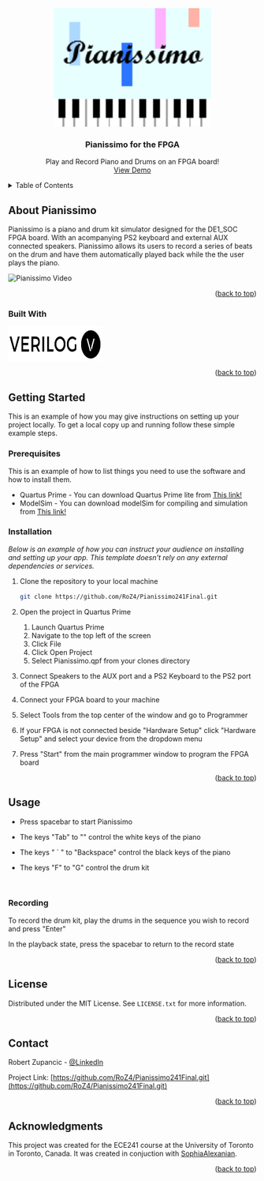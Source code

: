 <a id="readmeTop"></a>
<br />

<div align="center">
    <img src ="images/StartScreen.png" width="320" height = "240">
    <h3 align="center"> Pianissimo for the FPGA </h3>

  <p align="center">
        Play and Record Piano and Drums on an FPGA board!
        <br />
        <a href="#DEMO">View Demo</a>
    </p>
</div>

<!-- TABLE OF CONTENTS -->
<details>
  <summary>Table of Contents</summary>
  <ol>
    <li>
      <a href="#about-the-project">About The Project</a>
      <ul>
        <li><a href="#built-with">Built With</a></li>
      </ul>
    </li>
    <li>
      <a href="#getting-started">Getting Started</a>
      <ul>
        <li><a href="#prerequisites">Prerequisites</a></li>
        <li><a href="#installation">Installation</a></li>
      </ul>
    </li>
    <li><a href="#usage">Usage</a></li>
    <li><a href="#license">License</a></li>
    <li><a href="#contact">Contact</a></li>
    <li><a href="#acknowledgments">Acknowledgments</a></li>
  </ol>
</details>

<!-- ABOUT THE PROJECT -->
## About Pianissimo

Pianissimo is a piano and drum kit simulator designed for the DE1_SOC FPGA board. 
With an acompanying PS2 keyboard and external AUX connected speakers. Pianissimo allows its users to record a series of beats on the drum and have them automatically played back
while the the user plays the piano.

![Pianissimo Video](https://youtu.be/Ba7wiB6z1n4)

<p align="right">(<a href="#readmeTop">back to top</a>)</p>

### Built With
<a href="https://www.chipverify.com/tutorials/verilog">
    <img src = "readmeFiles/verilog_logo.png" align="center" width="192" height="70">
</a>

<p align="right">(<a href="#readmeTop">back to top</a>)</p>



<!-- GETTING STARTED -->
## Getting Started

This is an example of how you may give instructions on setting up your project locally.
To get a local copy up and running follow these simple example steps.

### Prerequisites

This is an example of how to list things you need to use the software and how to install them.
* Quartus Prime - You can download Quartus Prime lite from [This link!][Quartus-url]
* ModelSim - You can download modelSim for compiling and simulation from [This link!][ModelSim-url]

### Installation

_Below is an example of how you can instruct your audience on installing and setting up your app. This template doesn't rely on any external dependencies or services._

1. Clone the repository to your local machine
   ```sh
   git clone https://github.com/RoZ4/Pianissimo241Final.git
   ```
2. Open the project in Quartus Prime
    1. Launch Quartus Prime
    2. Navigate to the top left of the screen
    3. Click File
    4. Click Open Project
    5. Select Pianissimo.qpf from your clones directory

3. Connect Speakers to the AUX port and a PS2 Keyboard to the PS2 port of the FPGA

4. Connect your FPGA board to your machine

5. Select Tools from the top center of the window and go to Programmer

6. If your FPGA is not connected beside "Hardware Setup" click "Hardware Setup" and select your device from the dropdown menu

7. Press "Start" from the main programmer window to program the FPGA board 


<p align="right">(<a href="#readmeTop">back to top</a>)</p>


<!-- USAGE -->
## Usage

* Press spacebar to start Pianissimo

* The keys "Tab" to "\" control the white keys of the piano
* The keys " ` " to "Backspace" control the black keys of the piano

* The keys "F" to "G" control the drum kit

<br />

### Recording

To record the drum kit, play the drums in the sequence you wish to record and press "Enter"

In the playback state, press the spacebar to return to the record state

<p align="right">(<a href="#readmeTop">back to top</a>)</p>

<!-- LICENSE -->
## License

Distributed under the MIT License. See `LICENSE.txt` for more information.

<p align="right">(<a href="#readmeTop">back to top</a>)</p>

<!-- CONTACT -->
## Contact

Robert Zupancic - [@LinkedIn](https://ca.linkedin.com/in/robert-zupancic)

Project Link: [https://github.com/RoZ4/Pianissimo241Final.git](https://github.com/RoZ4/Pianissimo241Final.git)

<p align="right">(<a href="#readmeTop">back to top</a>)</p>

<!-- ACKNOWLEDGMENTS -->
## Acknowledgments

This project was created for the ECE241 course at the University of Toronto in Toronto, Canada. It was created in conjuction with [SophiaAlexanian](https://github.com/sophia-alexanian).

<p align="right">(<a href="#readmeTop">back to top</a>)</p>

[Quartus-url]: https://www.intel.com/content/www/us/en/software-kit/660907/intel-quartus-prime-lite-edition-design-software-version-20-1-1-for-windows.html
[ModelSim-url]: https://www.intel.com/content/www/us/en/software-kit/750368/modelsim-intel-fpgas-standard-edition-software-version-18-1.html
